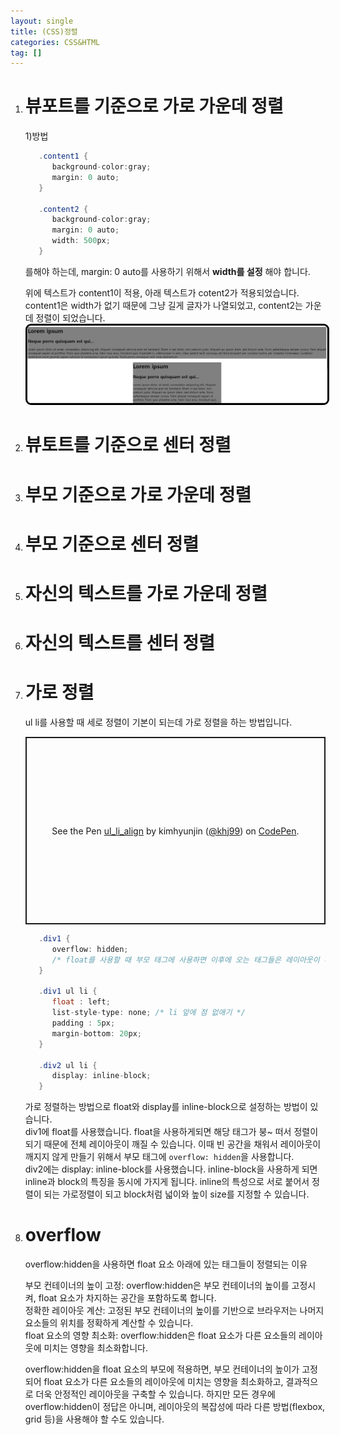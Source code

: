 ```yaml
---
layout: single
title: (CSS)정렬
categories: CSS&HTML
tag: []
---
```


1. # 뷰포트를 기준으로 가로 가운데 정렬
   
   1)방법
   ```cs
      .content1 {
         background-color:gray;
         margin: 0 auto;
      }

      .content2 {
         background-color:gray;
         margin: 0 auto;
         width: 500px;
      }
   ```   
   를해야 하는데, margin: 0 auto를 사용하기 위해서 __width를 설정__ 해야 합니다.   

   위에 텍스트가 content1이 적용, 아래 텍스트가 cotent2가 적용되었습니다.   
   content1은 width가 없기 때문에 그냥 길게 글자가 나열되었고, content2는 가운데 정렬이 되었습니다.   
   <img src="../../imgs/CH/align_margin.png" style="border:3px solid black;border-radius:9px;width:600px">   




1. # 뷰토트를 기준으로 센터 정렬

1. # 부모 기준으로 가로 가운데 정렬

1. # 부모 기준으로 센터 정렬

1. # 자신의 텍스트를 가로 가운데 정렬

1. # 자신의 텍스트를 센터 정렬




1. # 가로 정렬
   ul li를 사용할 때 세로 정렬이 기본이 되는데 가로 정렬을 하는 방법입니다.   

   <p class="codepen" data-height="300" data-default-tab="html,result" data-slug-hash="OJezvLB" data-pen-title="ul_li_align" data-user="khj99" style="height: 300px; box-sizing: border-box; display: flex; align-items: center; justify-content: center; border: 2px solid; margin: 1em 0; padding: 1em;">
   <span>See the Pen <a href="https://codepen.io/khj99/pen/OJezvLB">
   ul_li_align</a> by kimhyunjin (<a href="https://codepen.io/khj99">@khj99</a>)
   on <a href="https://codepen.io">CodePen</a>.</span>
   </p>
   <script async src="https://cpwebassets.codepen.io/assets/embed/ei.js"></script>

   ```cs
      .div1 {
         overflow: hidden;
         /* float를 사용할 때 부모 태그에 사용하면 이후에 오는 태그들은 레이아웃이 깨지지 않고 정렬이 됨 */
      }

      .div1 ul li {
         float : left;
         list-style-type: none; /* li 앞에 점 없애기 */
         padding : 5px;
         margin-bottom: 20px;
      }

      .div2 ul li {
         display: inline-block;
      }
   ```   

   가로 정렬하는 방법으로 float와 display를 inline-block으로 설정하는 방법이 있습니다.   
   div1에 float를 사용했습니다. float을 사용하게되면 해당 태그가 붕~ 떠서 정렬이 되기 때문에 전체 레이아웃이 깨질 수 있습니다. 이때 빈 공간을 채워서 레이아웃이 깨지지 않게 만들기 위해서 부모 태그에 `overflow: hidden`을 사용합니다.   
   div2에는 display: inline-block를 사용했습니다. inline-block을 사용하게 되면 inline과 block의 특징을 동시에 가지게 됩니다. inline의 특성으로 서로 붙어서 정렬이 되는 가로정렬이 되고 block처럼 넓이와 높이 size를 지정할 수 있습니다.   

1. # overflow

   overflow:hidden을 사용하면 float 요소 아래에 있는 태그들이 정렬되는 이유   

   부모 컨테이너의 높이 고정: overflow:hidden은 부모 컨테이너의 높이를 고정시켜, float 요소가 차지하는 공간을 포함하도록 합니다.   
   정확한 레이아웃 계산: 고정된 부모 컨테이너의 높이를 기반으로 브라우저는 나머지 요소들의 위치를 정확하게 계산할 수 있습니다.   
   float 요소의 영향 최소화: overflow:hidden은 float 요소가 다른 요소들의 레이아웃에 미치는 영향을 최소화합니다.   

   overflow:hidden을 float 요소의 부모에 적용하면, 부모 컨테이너의 높이가 고정되어 float 요소가 다른 요소들의 레이아웃에 미치는 영향을 최소화하고, 결과적으로 더욱 안정적인 레이아웃을 구축할 수 있습니다. 하지만 모든 경우에 overflow:hidden이 정답은 아니며, 레이아웃의 복잡성에 따라 다른 방법(flexbox, grid 등)을 사용해야 할 수도 있습니다.

